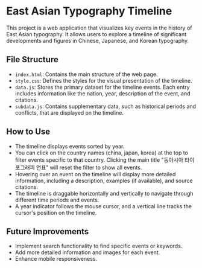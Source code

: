 # East Asian Typography Timeline

This project is a web application that visualizes key events in the history of East Asian typography. It allows users to explore a timeline of significant developments and figures in Chinese, Japanese, and Korean typography.


## File Structure

- `index.html`: Contains the main structure of the web page.
- `style.css`: Defines the styles for the visual presentation of the timeline.
- `data.js`: Stores the primary dataset for the timeline events. Each entry includes information like the nation, year, description of the event, and citations.
- `subdata.js`: Contains supplementary data, such as historical periods and conflicts, that are displayed on the timeline.

## How to Use

- The timeline displays events sorted by year.
- You can click on the country names (china, japan, korea) at the top to filter events specific to that country. Clicking the main title "동아시아 타이포그래피 연표" will reset the filter to show all events.
- Hovering over an event on the timeline will display more detailed information, including a description, examples (if available), and source citations.
- The timeline is draggable horizontally and vertically to navigate through different time periods and events.
- A year indicator follows the mouse cursor, and a vertical line tracks the cursor's position on the timeline.

## Future Improvements

- Implement search functionality to find specific events or keywords.
- Add more detailed information and images for each event.
- Enhance mobile responsiveness.
